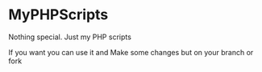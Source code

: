 # MyPHPScripts
Nothing special. Just my PHP scripts

If you want you can use it and Make some changes but on your branch  or fork
